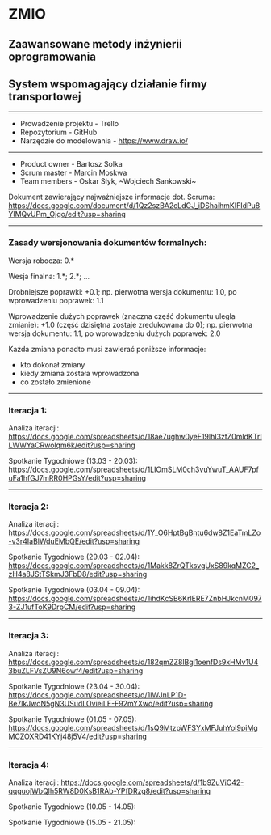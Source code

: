 # ZMIO
## Zaawansowane metody inżynierii oprogramowania

## System wspomagający działanie firmy transportowej

---

- Prowadzenie projektu - Trello
- Repozytorium - GitHub
- Narzędzie do modelowania - https://www.draw.io/
---

- Product owner - Bartosz Solka
- Scrum master - Marcin Moskwa
- Team members - Oskar Słyk, ~Wojciech Sankowski~

Dokument zawierający najważniejsze informacje dot. Scruma: https://docs.google.com/document/d/1Qz2szBA2cLdGJ_iDShaihmKIFIdPu8YlMQvUPm_Ojgo/edit?usp=sharing

---

### Zasady wersjonowania dokumentów formalnych:

Wersja robocza: 0.\*

Wesja finalna: 1.\*; 2.\*; ...

Drobniejsze poprawki: +0.1; np. pierwotna wersja dokumentu: 1.0, po wprowadzeniu poprawek: 1.1

Wprowadzenie dużych poprawek (znaczna część dokumentu uległa zmianie): +1.0 (część dzisiętna zostaje zredukowana do 0); np. pierwotna wersja dokumentu: 1.1, po wprowadzeniu dużych poprawek: 2.0

Każda zmiana ponadto musi zawierać poniższe informacje:
- kto dokonał zmiany
- kiedy zmiana została wprowadzona
- co zostało zmienione

---

### Iteracja 1:

Analiza iteracji: https://docs.google.com/spreadsheets/d/18ae7ughw0yeF19lhI3ztZ0mldKTrILWWYaCRwolqm6k/edit?usp=sharing

Spotkanie Tygodniowe (13.03 - 20.03):  https://docs.google.com/spreadsheets/d/1LIOmSLM0ch3vuYwuT_AAUF7pfuFa1hfGJ7mRR0HPGsY/edit?usp=sharing

---

### Iteracja 2:

Analiza iteracji: https://docs.google.com/spreadsheets/d/1Y_O6HptBgBntu6dw8Z1EaTmLZo-v3r4IaBlWduEMbQE/edit?usp=sharing

Spotkanie Tygodniowe (29.03 - 02.04):  https://docs.google.com/spreadsheets/d/1Makk8ZrQTksvgUxS89kqMZC2_zH4a8JStTSkmJ3FbD8/edit?usp=sharing 

Spotkanie Tygodniowe (03.04 - 09.04): 
https://docs.google.com/spreadsheets/d/1ihdKcSB6KrlERE7ZnbHJkcnM0973-ZJ1ufToK9DrpCM/edit?usp=sharing

---

### Iteracja 3:

Analiza iteracji: https://docs.google.com/spreadsheets/d/182qmZZ8lBgl1oenfDs9xHMv1U43buZLFVsZU9N6owf4/edit?usp=sharing

Spotkanie Tygodniowe (23.04 - 30.04):
https://docs.google.com/spreadsheets/d/1IWJnLP1D-Be7lkJwoN5gN3USudLOvieiLE-F92mYXwo/edit?usp=sharing

Spotkanie Tygodniowe (01.05 - 07.05):
https://docs.google.com/spreadsheets/d/1sQ9MtzpWFSYxMFJuhYol9piMgMCZOXRD41KYj48j5V4/edit?usp=sharing

---

### Iteracja 4:

Analiza iteracji: https://docs.google.com/spreadsheets/d/1b9ZuViC42-qqguojWbQlh5RW8D0KsB1RAb-YPfDRzg8/edit?usp=sharing

Spotkanie Tygodniowe (10.05 - 14.05):

Spotkanie Tygodniowe (15.05 - 21.05):
